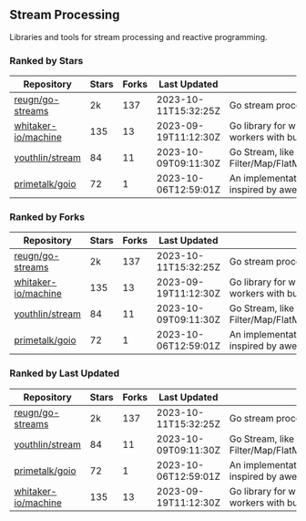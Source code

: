 ## Stream Processing

Libraries and tools for stream processing and reactive programming.

### Ranked by Stars

| Repository | Stars | Forks | Last Updated | Description | 
|------------|-------|-------|--------------|-------------|
| [reugn/go-streams](https://github.com/reugn/go-streams) | 2k | 137 | 2023-10-11T15:32:25Z |  Go stream processing library. |
| [whitaker-io/machine](https://github.com/whitaker-io/machine) | 135 | 13 | 2023-09-19T11:12:30Z |  Go library for writing and generating stream workers with built in metrics and traceability. |
| [youthlin/stream](https://github.com/youthlin/stream) | 84 | 11 | 2023-10-09T09:11:30Z |  Go Stream, like Java 8 Stream: Filter/Map/FlatMap/Peek/Sorted/ForEach/Reduce... |
| [primetalk/goio](https://github.com/primetalk/goio) | 72 | 1 | 2023-10-06T12:59:01Z |  An implementation of IO, Stream, Fiber for Golang, inspired by awesome Scala libraries cats and fs2. |

### Ranked by Forks

| Repository | Stars | Forks | Last Updated | Description | 
|------------|-------|-------|--------------|-------------|
| [reugn/go-streams](https://github.com/reugn/go-streams) | 2k | 137 | 2023-10-11T15:32:25Z |  Go stream processing library. |
| [whitaker-io/machine](https://github.com/whitaker-io/machine) | 135 | 13 | 2023-09-19T11:12:30Z |  Go library for writing and generating stream workers with built in metrics and traceability. |
| [youthlin/stream](https://github.com/youthlin/stream) | 84 | 11 | 2023-10-09T09:11:30Z |  Go Stream, like Java 8 Stream: Filter/Map/FlatMap/Peek/Sorted/ForEach/Reduce... |
| [primetalk/goio](https://github.com/primetalk/goio) | 72 | 1 | 2023-10-06T12:59:01Z |  An implementation of IO, Stream, Fiber for Golang, inspired by awesome Scala libraries cats and fs2. |

### Ranked by Last Updated

| Repository | Stars | Forks | Last Updated | Description | 
|------------|-------|-------|--------------|-------------|
| [reugn/go-streams](https://github.com/reugn/go-streams) | 2k | 137 | 2023-10-11T15:32:25Z |  Go stream processing library. |
| [youthlin/stream](https://github.com/youthlin/stream) | 84 | 11 | 2023-10-09T09:11:30Z |  Go Stream, like Java 8 Stream: Filter/Map/FlatMap/Peek/Sorted/ForEach/Reduce... |
| [primetalk/goio](https://github.com/primetalk/goio) | 72 | 1 | 2023-10-06T12:59:01Z |  An implementation of IO, Stream, Fiber for Golang, inspired by awesome Scala libraries cats and fs2. |
| [whitaker-io/machine](https://github.com/whitaker-io/machine) | 135 | 13 | 2023-09-19T11:12:30Z |  Go library for writing and generating stream workers with built in metrics and traceability. |

